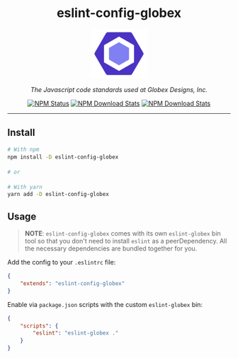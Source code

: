 <div align="center">

<h1>eslint-config-globex</h1>

<img alt="eslint-config-globex" src="logo.png" width="128" />

<p><em>The Javascript code standards used at Globex Designs, Inc.</em></p>

<a href="https://www.npmjs.com/package/eslint-config-globex"><img alt="NPM Status" src="https://img.shields.io/npm/v/eslint-config-globex.svg?style=flat"></a>
<a href="https://www.npmtrends.com/eslint-config-globex"><img alt="NPM Download Stats" src="https://img.shields.io/npm/dm/eslint-config-globex.svg?style=flat-square" /></a>
<a href="https://github.com/GlobexDesignsInc/eslint-config-globex/blob/master/LICENSE"><img alt="NPM Download Stats" src="https://img.shields.io/npm/l/eslint-config-globex.svg?style=flat-square" /></a>

</div><hr />

## Install

```sh
# With npm
npm install -D eslint-config-globex

# or

# With yarn
yarn add -D eslint-config-globex
```

## Usage

> **NOTE**: `eslint-config-globex` comes with its own `eslint-globex` bin tool so that you don't need to install `eslint` as a peerDependency. All the necessary dependencies are bundled together for you.

Add the config to your `.eslintrc` file:

```json
{
	"extends": "eslint-config-globex"
}
```

Enable via `package.json` scripts with the custom `eslint-globex` bin:

```json
{
	"scripts": {
		"eslint": "eslint-globex ."
	}
}
```
